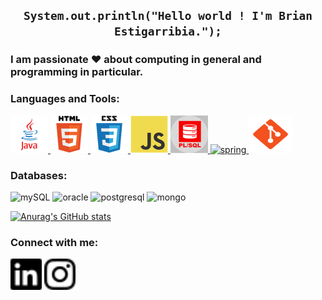 <h2 align="center"> <code>System.out.println("Hello world ! I'm Brian Estigarribia.");</code></h2>

<h3 align="left">I am passionate ❤️ about computing in general and programming in particular.</h3>


<h3 align="left">Languages and Tools:</h3>
<p align="left">  
 <a href="https://www.oracle.com/br/java/" target="_blank"> <img src="./icons/java.png" alt="java" width="60" height="60"/> </a>
 <a href="https://www.w3.org/html/" target="_blank"> <img src="./icons/html5.png" alt="html5" width="60" height="60"/> </a>
 <a href="https://www.w3schools.com/css/" target="_blank"> <img src="./icons/css3.png" alt="css3" width="60" height="60"/> </a>
 <a href="https://developer.mozilla.org/en-US/docs/Web/JavaScript" target="_blank"> <img src="./icons/javascript.png" alt="javascript" width="60" height="60"/> 
 <a href="https://www.oracle.com/br/database/technologies/appdev/plsql.html" target="_blank"> <img src="./icons/plsql.png" alt="plsql" width="60" height="60"/>
 <img src="https://cdn.jsdelivr.net/gh/devicons/devicon/icons/spring/spring-original.svg"  alt="spring" width="60" height="60"/> 
 <a href="https://git-scm.com/" target="_blank"> <img src="./icons/git.png" alt="git" width="70" height="60"/> </a>
 </a>
</p>
<h3 align="left">Databases:</h3>
 <p align="left">  
   <img src="https://cdn.jsdelivr.net/gh/devicons/devicon/icons/mysql/mysql-original-wordmark.svg" alt="mySQL" width="60" height="60"/> 
   <img src="https://cdn.jsdelivr.net/gh/devicons/devicon/icons/oracle/oracle-original.svg" alt="oracle" width="60" height="60"/> 
   <img src="https://cdn.jsdelivr.net/gh/devicons/devicon/icons/postgresql/postgresql-original-wordmark.svg" alt="postgresql" width="60" height="60"/> 
   <img src="https://cdn.jsdelivr.net/gh/devicons/devicon/icons/mongodb/mongodb-original-wordmark.svg" alt="mongo" width="60" height="60"/> 
 </p>
 
[![Anurag's GitHub stats](https://github-readme-stats.vercel.app/api?username=BrianEstigarribiaMaia&show_icons=true&theme=cobalt&count_private=true&hide=stars,issues&hide_title=true)](https://github.com/anuraghazra/github-readme-stats)
 
<h3 align="left">Connect with me:</h3>
<p align="left">
<a href="https://www.linkedin.com/in/brian-estigarribia-maia/" target="blank"><img align="center" src="./icons/linkedin.png" alt="linked" height="50" width="50" /></a>
<a href="https://www.instagram.com/briandontexist/" target="blank"><img align="center" src="./icons/instagram.png" alt="insta" height="50" width="50" /></a>
</p>
